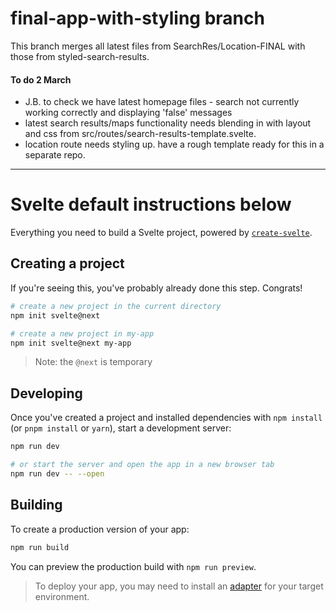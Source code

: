 # final-app-with-styling branch

This branch merges all latest files from SearchRes/Location-FINAL with those from styled-search-results.

#### To do 2 March 
- J.B. to check we have latest homepage files - search not currently working correctly and displaying 'false' messages
- latest search results/maps functionality needs blending in with layout and css from src/routes/search-results-template.svelte.
- location route needs styling up. have a rough template ready for this in a separate repo.


----------
# Svelte default instructions below

Everything you need to build a Svelte project, powered by [`create-svelte`](https://github.com/sveltejs/kit/tree/master/packages/create-svelte).

## Creating a project

If you're seeing this, you've probably already done this step. Congrats!

```bash
# create a new project in the current directory
npm init svelte@next

# create a new project in my-app
npm init svelte@next my-app
```

> Note: the `@next` is temporary

## Developing

Once you've created a project and installed dependencies with `npm install` (or `pnpm install` or `yarn`), start a development server:

```bash
npm run dev

# or start the server and open the app in a new browser tab
npm run dev -- --open
```

## Building

To create a production version of your app:

```bash
npm run build
```

You can preview the production build with `npm run preview`.

> To deploy your app, you may need to install an [adapter](https://kit.svelte.dev/docs/adapters) for your target environment.
